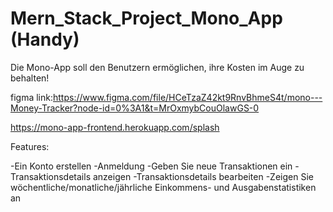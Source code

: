 
# Mern_Stack_Project_Mono_App (Handy)

Die Mono-App soll den Benutzern ermöglichen, ihre Kosten im Auge zu behalten!

figma link:https://www.figma.com/file/HCeTzaZ42kt9RnvBhmeS4t/mono---Money-Tracker?node-id=0%3A1&t=MrOxmybCouOlawGS-0



https://mono-app-frontend.herokuapp.com/splash

Features:

-Ein Konto erstellen
-Anmeldung
-Geben Sie neue Transaktionen ein
-Transaktionsdetails anzeigen
-Transaktionsdetails bearbeiten
-Zeigen Sie wöchentliche/monatliche/jährliche Einkommens- und Ausgabenstatistiken an
